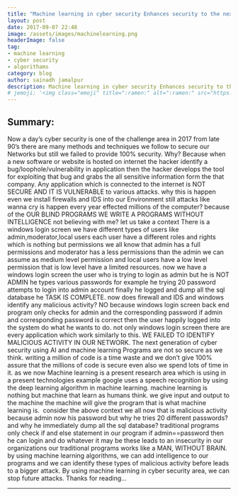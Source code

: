 ```yaml
---
title: "Machine learning in cyber security Enhances security to the next level"
layout: post
date: 2017-09-07 22:48
image: /assets/images/machinelearning.png
headerImage: false
tag:
- machine learning
- cyber security
- algorithams
category: blog
author: sainadh jamalpur
description: Machine learning in cyber security Enhances security to the next level
# jemoji: '<img class="emoji" title=":ramen:" alt=":ramen:" src="https://assets.github.com/images/icons/emoji/unicode/1f35c.png" height="20" width="20" align="absmiddle">'
---
```


## Summary:

Now a day’s cyber security is one of the challenge area in 2017 from late 90’s there are many methods and techniques we follow to secure our Networks but still we failed to provide 100% security.
Why?
Because when a new software or website is hosted on internet the hacker identify
a bug/loophole/vulnerability in application then the hacker develops the tool for exploiting that bug and grabs the all sensitive information form the that company. Any application which is connected to the internet is NOT SECURE AND IT IS VULNERABLE to various attacks.
why this is happen even we install firewalls and IDS into our Environment still attacks like wanna cry is happen every year effected millions of the computer? because of the OUR BLIND PROGRAMS
WE WRITE A PROGRAMS WITHOUT INTELLIGENCE not believing with me? let us take a context
There is a windows login screen we have different types of users like admin,moderator,local users each user have a different roles and rights which is nothing but permissions we all know that admin has a full permissions and moderator has a less permissions than the admin we can assume as medium level permission and local users have a low level permission that is low level have a limited resources. now we have a windows login screen the user who is trying to login as admin but he is NOT ADMIN he types various passwords for example he trying 20 password attempts to login into admin account finally he logged and dump all the sql database he TASK IS COMPLETE. now does firewall and IDS and windows identify any malicious activity? NO because windows login screen back end program only checks for admin and the corresponding password if admin and corresponding password is correct then the user happily logged into the system do what he wants to do. not only windows login screen there are every application which work similarly to this. WE FAILED TO IDENTIFY MALICIOUS ACTIVITY IN OUR NETWORK.
The next generation of cyber security using AI and machine learning
Programs are not so secure as we think. writing a million of code is a time waste and we don’t give 100% assure that the millions of code is secure even also we spend lots of time in it. as we now Machine learning is a present research area which is using in a present technologies example google uses a speech recognition by using the deep learning algorithm in machine learning. machine learning is nothing but machine that learn as humans think. we give input and output to the machine the machine will give the program that is what machine learning is. 
consider the above context we all now that is malicious activity because admin now his password but why he tries 20 different passwords? and why he immediately dump all the sql database? traditional programs only check if and else statement in our program if admin==password then he can login and do whatever it may be these leads to an insecurity in our organizations our traditional programs works like a MAN, WITHOUT BRAIN. by using machine learning algorithms, we can add intelligence to our programs and we can identify these types of malicious activity before leads to a bigger attack. By using machine learning in cyber security area, we can stop future attacks.
Thanks for reading…

---
